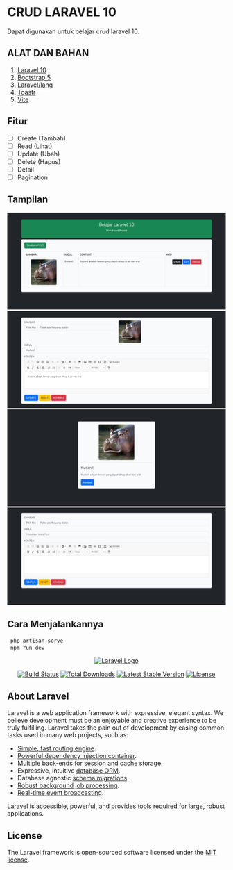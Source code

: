 # CRUD LARAVEL 10

Dapat digunakan untuk belajar crud laravel 10.

## ALAT DAN BAHAN

1. [Laravel 10](https://github.com/laravel/framework/)
1. [Bootstrap 5](https://github.com/twbs/bootstrap)
1. [Laravel/lang](https://github.com/Laravel-Lang/lang)
1. [Toastr](https://codeseven.github.io/toastr/)
1. [Vite](https://github.com/vitejs/vite)

## Fitur

-   [ ] Create (Tambah)
-   [ ] Read (Lihat)
-   [ ] Update (Ubah)
-   [ ] Delete (Hapus)
-   [ ] Detail
-   [ ] Pagination

## Tampilan

![Tampilan 1](https://github.com/IrsyadProject/crud-laravel-10/blob/main/public/ssweb.jpeg?raw=true)
![Tampilan 2](https://github.com/IrsyadProject/crud-laravel-10/blob/main/public/ssweb1.jpeg?raw=true)
![Tampilan 3](https://github.com/IrsyadProject/crud-laravel-10/blob/main/public/ssweb2.jpeg?raw=true)
![Tampilan 4](https://github.com/IrsyadProject/crud-laravel-10/blob/main/public/ssweb3.jpeg?raw=true)

## Cara Menjalankannya

```
 php artisan serve
 npm run dev
```

<p align="center"><a href="https://laravel.com" target="_blank"><img src="https://raw.githubusercontent.com/laravel/art/master/logo-lockup/5%20SVG/2%20CMYK/1%20Full%20Color/laravel-logolockup-cmyk-red.svg" width="400" alt="Laravel Logo"></a></p>

<p align="center">
<a href="https://github.com/laravel/framework/actions"><img src="https://github.com/laravel/framework/workflows/tests/badge.svg" alt="Build Status"></a>
<a href="https://packagist.org/packages/laravel/framework"><img src="https://img.shields.io/packagist/dt/laravel/framework" alt="Total Downloads"></a>
<a href="https://packagist.org/packages/laravel/framework"><img src="https://img.shields.io/packagist/v/laravel/framework" alt="Latest Stable Version"></a>
<a href="https://packagist.org/packages/laravel/framework"><img src="https://img.shields.io/packagist/l/laravel/framework" alt="License"></a>
</p>

## About Laravel

Laravel is a web application framework with expressive, elegant syntax. We believe development must be an enjoyable and creative experience to be truly fulfilling. Laravel takes the pain out of development by easing common tasks used in many web projects, such as:

-   [Simple, fast routing engine](https://laravel.com/docs/routing).
-   [Powerful dependency injection container](https://laravel.com/docs/container).
-   Multiple back-ends for [session](https://laravel.com/docs/session) and [cache](https://laravel.com/docs/cache) storage.
-   Expressive, intuitive [database ORM](https://laravel.com/docs/eloquent).
-   Database agnostic [schema migrations](https://laravel.com/docs/migrations).
-   [Robust background job processing](https://laravel.com/docs/queues).
-   [Real-time event broadcasting](https://laravel.com/docs/broadcasting).

Laravel is accessible, powerful, and provides tools required for large, robust applications.

## License

The Laravel framework is open-sourced software licensed under the [MIT license](https://opensource.org/licenses/MIT).
